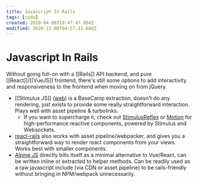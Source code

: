 ```yaml
---
title: Javascript In Rails
tags: [code]
created: 2020-04-06T19:47:47.984Z
modified: 2020-12-06T04:57:31.660Z
---
```


# Javascript In Rails

Without going full-on with a [[Rails]] API backend, and pure [[React]]/[[VueJS]] frontend, there's still some options to add interactivity and responsiveness to the frontend when moving on from jQuery.

- [[Stimulus JS]] ([web](https://stimulusjs.org/)) is a BaseCamp extraction, doesn't do any rendering, just exists to provide some really straightforward interaction. Plays well with asset pipeline & turbolinks.
  - If you want to supercharge it, check out [StimulusReflex](https://github.com/hopsoft/stimulus_reflex) or [Motion](https://github.com/unabridged/motion) for high-performance reactive components, powered by Stimulus and Websockets.
- [react-rails](https://github.com/reactjs/react-rails) also works with asset pipeline/webpacker, and gives you a straightforward way to render react components from your views. Works best with smaller components.
- [Alpine JS](https://github.com/alpinejs/alpine) directly bills itself as a minimal alternative to Vue/React, can be written inline or extracted to helper methods. Can be readily used as a raw javascript include (via CDN or asset pipeline) to be rails-friendly without bringing in NPM/webpack unnecessarily.

